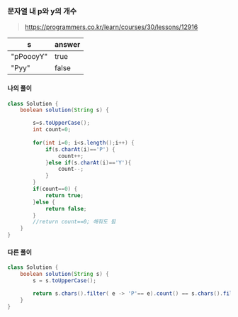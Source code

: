 ### 문자열 내 p와 y의 개수



> https://programmers.co.kr/learn/courses/30/lessons/12916



| s         | answer |
| --------- | ------ |
| "pPoooyY" | true   |
| "Pyy"     | false  |



#### 나의 풀이

```java
class Solution {
    boolean solution(String s) {

        s=s.toUpperCase();
		int count=0;
		
		for(int i=0; i<s.length();i++) {
			if(s.charAt(i)=='P') {
				count++;
			}else if(s.charAt(i)=='Y'){
				count--;
			}
		}
		if(count==0) {
			return true;
		}else {
			return false;
		}
        //return count==0; 해줘도 됨
    }
}
```



#### 다른 풀이

```java
class Solution {
    boolean solution(String s) {
        s = s.toUpperCase();

        return s.chars().filter( e -> 'P'== e).count() == s.chars().filter( e -> 'Y'== e).count();
    }
}
```


